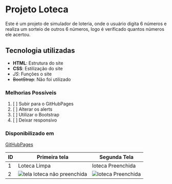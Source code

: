 # Projeto Loteca
Este é um projeto de simulador de loteria, onde o usuário digita 6 números e realiza um sorteio de outros 6 números, logo é verificado quantos números ele acertou.

## Tecnologia utilizadas
- **HTML**: Estrutura do site
- __CSS__: Estilização do site
- *_JS_*: Funções o site
- ~~BootStrap~~: Não foi utilizado

### Melhorias Possíveis
1. [ ] Subir para o GitHubPages
2. [ ] Alterar os alerts
3. [ ] Utilizar o Bootstrap
4. [ ] Deixar responsivo 

### Disponibilizado em
[GitHubPages](https://fabioramos-02.github.io/loteca-mat/)

| ID | Primeira tela | Segunda Tela |
|----|---------------|--------------|
| 1 | Loteca Limpa   | loteca Preenchida |
| 2 | ![tela loteca não preenchida](https://user-images.githubusercontent.com/101193102/161781655-7cbd1142-cd83-44f6-8b9b-11f195b2d8c8.png) | ![loteca Preenchida](https://user-images.githubusercontent.com/101193102/161782575-3d053bdb-4f59-4b30-943d-11a9c1ca7dcb.png) |
